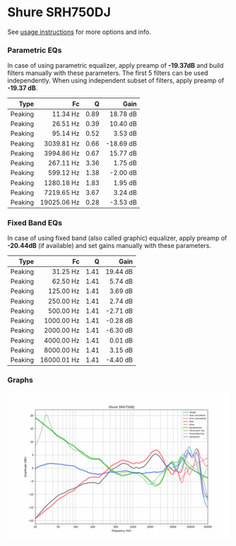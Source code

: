 # Shure SRH750DJ
See [usage instructions](https://github.com/jaakkopasanen/AutoEq#usage) for more options and info.

### Parametric EQs
In case of using parametric equalizer, apply preamp of **-19.37dB** and build filters manually
with these parameters. The first 5 filters can be used independently.
When using independent subset of filters, apply preamp of **-19.37 dB**.

| Type    | Fc          |    Q | Gain      |
|--------:|------------:|-----:|----------:|
| Peaking | 11.34 Hz    | 0.89 | 18.78 dB  |
| Peaking | 26.51 Hz    | 0.39 | 10.40 dB  |
| Peaking | 95.14 Hz    | 0.52 | 3.53 dB   |
| Peaking | 3039.81 Hz  | 0.66 | -18.69 dB |
| Peaking | 3994.86 Hz  | 0.67 | 15.77 dB  |
| Peaking | 267.11 Hz   | 3.36 | 1.75 dB   |
| Peaking | 599.12 Hz   | 1.38 | -2.00 dB  |
| Peaking | 1280.18 Hz  | 1.83 | 1.95 dB   |
| Peaking | 7219.65 Hz  | 3.67 | 3.24 dB   |
| Peaking | 19025.06 Hz | 0.28 | -3.53 dB  |

### Fixed Band EQs
In case of using fixed band (also called graphic) equalizer, apply preamp of **-20.44dB**
(if available) and set gains manually with these parameters.

| Type    | Fc          |    Q | Gain     |
|--------:|------------:|-----:|---------:|
| Peaking | 31.25 Hz    | 1.41 | 19.44 dB |
| Peaking | 62.50 Hz    | 1.41 | 5.74 dB  |
| Peaking | 125.00 Hz   | 1.41 | 3.69 dB  |
| Peaking | 250.00 Hz   | 1.41 | 2.74 dB  |
| Peaking | 500.00 Hz   | 1.41 | -2.71 dB |
| Peaking | 1000.00 Hz  | 1.41 | -0.28 dB |
| Peaking | 2000.00 Hz  | 1.41 | -6.30 dB |
| Peaking | 4000.00 Hz  | 1.41 | 0.01 dB  |
| Peaking | 8000.00 Hz  | 1.41 | 3.15 dB  |
| Peaking | 16000.01 Hz | 1.41 | -4.40 dB |

### Graphs
![](./Shure%20SRH750DJ.png)